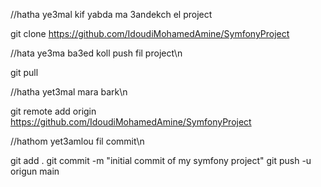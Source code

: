 //hatha ye3mal kif yabda ma 3andekch el project


git clone https://github.com/IdoudiMohamedAmine/SymfonyProject


//hata ye3ma ba3ed koll push fil project\n


git pull


//hatha yet3mal mara bark\n

git remote add origin https://github.com/IdoudiMohamedAmine/SymfonyProject

//hathom yet3amlou fil commit\n


git add .
git commit -m "initial commit of my symfony project"
git push -u origun main
 
